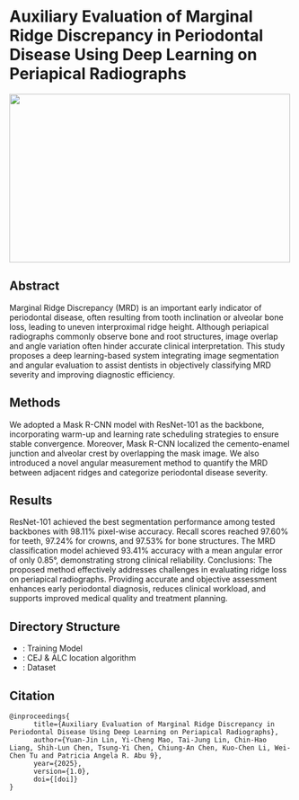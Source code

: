 # Auxiliary Evaluation of Marginal Ridge Discrepancy in Periodontal Disease Using Deep Learning on Periapical Radiographs

<img src="resource/mrd.png" width="500" height="300">

## Abstract
Marginal Ridge Discrepancy (MRD) is an important early indicator of periodontal disease, often resulting from tooth inclination or alveolar bone loss, leading to uneven interproximal ridge height. Although periapical radiographs commonly observe bone and root structures, image overlap and angle variation often hinder accurate clinical interpretation. This study proposes a deep learning-based system integrating image segmentation and angular evaluation to assist dentists in objectively classifying MRD severity and improving diagnostic efficiency. 

## Methods
We adopted a Mask R-CNN model with ResNet-101 as the backbone, incorporating warm-up and learning rate scheduling strategies to ensure stable convergence. Moreover, Mask R-CNN localized the cemento-enamel junction and alveolar crest by overlapping the mask image. We also introduced a novel angular measurement method to quantify the MRD between adjacent ridges and categorize periodontal disease severity. 

## Results
ResNet-101 achieved the best segmentation performance among tested backbones with 98.11% pixel-wise accuracy. Recall scores reached 97.60% for teeth, 97.24% for crowns, and 97.53% for bone structures. The MRD classification model achieved 93.41% accuracy with a mean angular error of only 0.85°, demonstrating strong clinical reliability. Conclusions: The proposed method effectively addresses challenges in evaluating ridge loss on periapical radiographs. Providing accurate and objective assessment enhances early periodontal diagnosis, reduces clinical workload, and supports improved medical quality and treatment planning.

## Directory Structure
* : Training Model
* : CEJ & ALC location algorithm
* : Dataset

## Citation
```
@inproceedings{
      title={Auxiliary Evaluation of Marginal Ridge Discrepancy in Periodontal Disease Using Deep Learning on Periapical Radiographs},
      author={Yuan-Jin Lin, Yi-Cheng Mao, Tai-Jung Lin, Chin-Hao Liang, Shih-Lun Chen, Tsung-Yi Chen, Chiung-An Chen, Kuo-Chen Li, Wei-Chen Tu and Patricia Angela R. Abu 9},
      year={2025},
      version={1.0},
      doi={[doi]}
}
```
